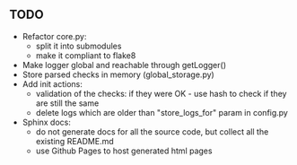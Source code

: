 ## TODO
- Refactor core.py: 
    * split it into submodules
    * make it compliant to flake8
- Make logger global and reachable through getLogger()
- Store parsed checks in memory (global_storage.py)
- Add init actions:
    * validation of the checks: if they were OK - use hash to check if they are still the same
    * delete logs which are older than "store_logs_for" param in config.py
- Sphinx docs: 
    * do not generate docs for all the source code, but collect all the existing README.md
    * use Github Pages to host generated html pages
